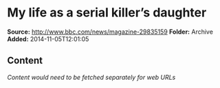 # My life as a serial killer’s daughter

**Source:** http://www.bbc.com/news/magazine-29835159
**Folder:** Archive
**Added:** 2014-11-05T12:01:05




## Content
*Content would need to be fetched separately for web URLs*
